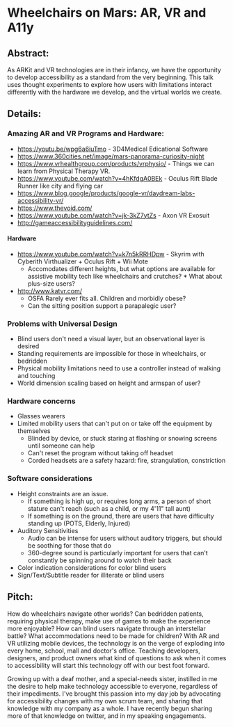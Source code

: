 # Wheelchairs on Mars: AR, VR and A11y

## Abstract:
As ARKit and VR technologies are in their infancy, we have the opportunity to develop accessibility as a standard from the very beginning. This talk uses thought experiments to explore how users with limitations interact differently with the hardware we develop, and the virtual worlds we create.

## Details:

### Amazing AR and VR Programs and Hardware:
* https://youtu.be/wpg6a6iuTmo - 3D4Medical Edicational Software
* https://www.360cities.net/image/mars-panorama-curiosity-night
* https://www.vrhealthgroup.com/products/vrphysio/ - Things we can learn from Physical Therapy VR. 
* https://www.youtube.com/watch?v=4hKfdgA0BEk - Oculus Rift Blade Runner like city and flying car
* https://www.blog.google/products/google-vr/daydream-labs-accessibility-vr/
* https://www.thevoid.com/
* https://www.youtube.com/watch?v=jk-3kZ7ytZs - Axon VR Exosuit
* http://gameaccessibilityguidelines.com/

#### Hardware
* https://www.youtube.com/watch?v=k7n5kRRHDpw - Skyrim with Cyberith Virthualizer + Oculus Rift + Wii Mote 
   * Accomodates different heights, but what options are available for assistive mobility tech like wheelchairs and crutches?    * What about plus-size users?
* http://www.katvr.com/
   * OSFA Rarely ever fits all. Children and morbidly obese?
   * Can the sitting position support a parapalegic user?

### Problems with Universal Design
* Blind users don't need a visual layer, but an observational layer is desired
* Standing requirements are impossible for those in wheelchairs, or bedridden
* Physical mobility limitations need to use a controller instead of walking and touching
* World dimension scaling based on height and armspan of user?

### Hardware concerns
* Glasses wearers
* Limited mobility users that can't put on or take off the equipment by themselves
    * Blinded by device, or stuck staring at flashing or snowing screens until someone can help
    * Can't reset the program without taking off headset
    * Corded headsets are a safety hazard: fire, strangulation, constriction

### Software considerations
* Height constraints are an issue. 
   * If something is high up, or requires long arms, a person of short stature can't reach (such as a child, or my 4'11" tall aunt)
   * If something is on the ground, there are users that have difficulty standing up (POTS, Elderly, Injured)
* Auditory Sensitivities
    * Audio can be intense for users without auditory triggers, but should be soothing for those that do
    * 360-degree sound is particularly important for users that can't constantly be spinning around to watch their back
* Color indication considerations for color blind users
* Sign/Text/Subtitle reader for illiterate or blind users

## Pitch:

How do wheelchairs navigate other worlds? Can bedridden patients, requiring physical therapy, make use of games to make the experience more enjoyable? How can blind users navigate through an interstellar battle? What accommodations need to be made for children? With AR and VR utilizing mobile devices, the technology is on the verge of exploding into every home, school, mall and doctor's office. Teaching developers, designers, and product owners what kind of questions to ask when it comes to accessibility will start this technology off with our best foot forward. 

Growing up with a deaf mother, and a special-needs sister, instilled in me the desire to help make technology accessible to everyone, regardless of their impediments. I've brought this passion into my day job by advocating for accessibility changes with my own scrum team, and sharing that knowledge with my company as a whole. I have recently begun sharing more of that knowledge on twitter, and in my speaking engagements. 
